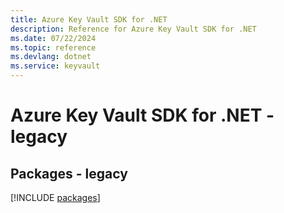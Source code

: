 ```yaml
---
title: Azure Key Vault SDK for .NET
description: Reference for Azure Key Vault SDK for .NET
ms.date: 07/22/2024
ms.topic: reference
ms.devlang: dotnet
ms.service: keyvault
---
```

# Azure Key Vault SDK for .NET - legacy
## Packages - legacy
[!INCLUDE [packages](key-vault-index.md)]